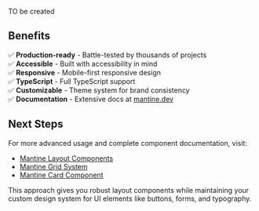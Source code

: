 TO be created

<!-- # Layout Components Guide

This design system uses **Mantine Core** layout components for building responsive page structures. These components provide a solid foundation that works seamlessly with your custom design system components.

## Available Layout Components

### Container
Responsive container with predefined max-widths for different screen sizes.

```tsx
import { Container } from '@mantine/core';

<Container size="lg">
  <YourContent />
</Container>
```

**Sizes:** `xs`, `sm`, `md`, `lg`, `xl`

### Grid
12-column responsive grid system.

```tsx
import { Grid } from '@mantine/core';

<Grid>
  <Grid.Col span={6}>Half width</Grid.Col>
  <Grid.Col span={6}>Half width</Grid.Col>
  <Grid.Col span={{ base: 12, md: 4 }}>Responsive</Grid.Col>
</Grid>
```

### SimpleGrid
Auto-fitting grid with equal-width columns.

```tsx
import { SimpleGrid } from '@mantine/core';

<SimpleGrid cols={{ base: 1, sm: 2, lg: 3 }} spacing="md">
  <Card>Item 1</Card>
  <Card>Item 2</Card>
  <Card>Item 3</Card>
</SimpleGrid>
```

### Card
Content container with border, shadow, and sections.

```tsx
import { Card } from '@mantine/core';

<Card shadow="sm" padding="lg" radius="md" withBorder>
  <Card.Section>
    <Image src="..." />
  </Card.Section>
  <Text>Content</Text>
</Card>
```

### Flex Layouts
Modern flexbox utilities for alignment and distribution.

```tsx
import { Flex, Group, Stack } from '@mantine/core';

// Generic flex container
<Flex direction="row" justify="center" align="center" gap="md">
  <Item />
  <Item />
</Flex>

// Horizontal layout with common patterns
<Group justify="space-between">
  <Item />
  <Item />
</Group>

// Vertical layout
<Stack gap="sm">
  <Item />
  <Item />
</Stack>
```

## Theme Integration

The layout components are configured to use your Inter font family:

```tsx
import { MantineProvider, createTheme } from '@mantine/core';

const theme = createTheme({
  fontFamily: 'Inter, -apple-system, BlinkMacSystemFont, "Segoe UI", Roboto, "Helvetica Neue", Arial, sans-serif',
  // ... other theme settings
});

<MantineProvider theme={theme}>
  <App />
</MantineProvider>
```

## Usage with Your Design System

Layout components work seamlessly with your custom components:

```tsx
import { Container, Grid, Card } from '@mantine/core';
import { Typography, Button } from './your-design-system';

<Container size="lg">
  <Grid>
    <Grid.Col span={8}>
      <Card shadow="sm" padding="lg">
        <Typography variant="display-lg" weight="semibold">
          Page Title
        </Typography>
        <Typography variant="text-lg" color="secondary">
          Page description using your typography system
        </Typography>
        <Button hierarchy="primary" size="lg">
          Your Custom Button
        </Button>
      </Card>
    </Grid.Col>
    <Grid.Col span={4}>
      <Card shadow="sm" padding="lg">
        Sidebar content
      </Card>
    </Grid.Col>
  </Grid>
</Container>
``` -->

## Benefits

✅ **Production-ready** - Battle-tested by thousands of projects  
✅ **Accessible** - Built with accessibility in mind  
✅ **Responsive** - Mobile-first responsive design  
✅ **TypeScript** - Full TypeScript support  
✅ **Customizable** - Theme system for brand consistency  
✅ **Documentation** - Extensive docs at [mantine.dev](https://mantine.dev)  

## Next Steps

For more advanced usage and complete component documentation, visit:
- [Mantine Layout Components](https://mantine.dev/core/container/)
- [Mantine Grid System](https://mantine.dev/core/grid/)
- [Mantine Card Component](https://mantine.dev/core/card/)

This approach gives you robust layout components while maintaining your custom design system for UI elements like buttons, forms, and typography.
